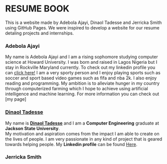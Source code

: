 # **RESUME BOOK**

This is a website made by Adebola Ajayi, Dinaol Tadesse and Jerricka Smith using GitHub Pages. We were inspired to develop a website for our resume detaling projects and internships.

### Adebola Ajayi
  My name is Adebola Ajayi and I am a rising sophomore studying computer science at Howard University. I was born and raised in Lagos Nigeria but I stay in Rockville Maryland currently. To check out my linkedin profile you can [click here!](https://www.linkedin.com/in/adebolaajayi)
  I am a very sporty person and I enjoy playing sports such as soccer and sport based video games such as fifa and nba 2k. I also enjoy reading and programming. My ambition is to alleviate hunger in my country through computerized farming which I hope to achieve using artificial intelligence and machine learning. For more information you can check out [my page]

### [Dinaol Tadesse](https://bsummerproject.github.io/BSP-team1/dinaoltadesse)

My name is [**Dinaol Tadesse**](https://bsummerproject.github.io/BSP-team1/dinaoltadesse) and I am a **Computer Engineering** graduate at **Jackson State University**.  
My motivation and aspiration comes from the impact I am able to create on the lives of people. 
I am very passionate in any kind of project that is geared towards helping people. 
My **Linkedin profile** can be found [Here](https://www.linkedin.com/in/dinaol-tadesse/).

### Jerricka Smith


